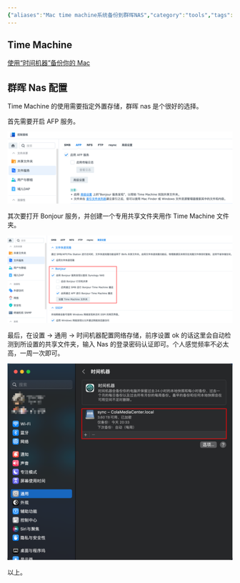 ```yaml
---
{"aliases":"Mac time machine系统备份到群晖NAS","category":"tools","tags":["tools","mac","nas"],"status":"published","link":"NA","date created":"2023-01-14 Sat 22:59:13","date modified":"2024-02-21 Wed 19:57:59","dg-publish":true,"permalink":"/Blog/Share/Mac time machine系统备份到群晖NAS/","dgPassFrontmatter":true}
---
```



## Time Machine

[使用“时间机器”备份你的 Mac](https://support.apple.com/zh-cn/HT201250)

## 群晖 Nas 配置

Time Machine 的使用需要指定外置存储，群晖 nas 是个很好的选择。

首先需要开启 AFP 服务。

![Pasted image 20230114231305](https://github.com/Yunz93/PicRepo/raw/main/image/Pasted%20image%2020230114231305.png)

其次要打开 Bonjour 服务，并创建一个专用共享文件夹用作 Time Machine 文件夹。

![Pasted image 20230114231433](https://github.com/Yunz93/PicRepo/raw/main/image/Pasted%20image%2020230114231433.png)

最后，在设置 -> 通用 -> 时间机器配置网络存储，前序设置 ok 的话这里会自动检测到所设置的共享文件夹，输入 Nas 的登录密码认证即可。个人感觉频率不必太高，一周一次即可。

![Pasted image 20230114232225](https://github.com/Yunz93/PicRepo/raw/main/image/Pasted%20image%2020230114232225.png)

以上。
